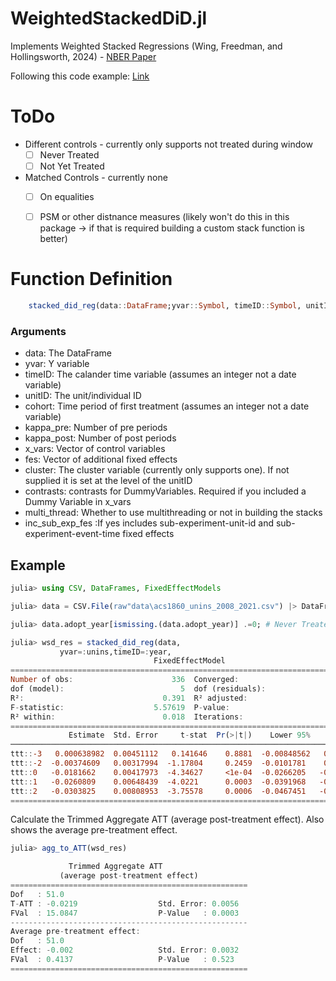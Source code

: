 # WeightedStackedDiD.jl

Implements Weighted Stacked Regressions (Wing, Freedman, and Hollingsworth, 2024) - [NBER Paper](https://www.nber.org/system/files/working_papers/w32054/w32054.pdf)  

Following this code example: [Link](https://github.com/hollina/stacked-did-weights/tree/main?tab=readme-ov-file)


# ToDo

 * Different controls - currently only supports not treated during window
   - [ ] Never Treated
   - [ ] Not Yet Treated
 * Matched Controls - currently none
   - [ ] On equalities
   - [ ] PSM or other distnance measures (likely won't do this in this package -> if that is required building a custom stack function is better) 


# Function Definition

```julia
    stacked_did_reg(data::DataFrame;yvar::Symbol, timeID::Symbol, unitID::Symbol, cohort::Symbol, kappa_pre::Int, kappa_post::Int,x_vars::Vector{Symbol}=Symbol[],fes::Vector{Symbol}=Symbol[],cluster::Union{Nothing,Symbol}=nothing,contrasts::Dict{Symbol, DummyCoding}=Dict{Symbol, DummyCoding}(),multi_thread::Bool=true,inc_sub_exp_fes=false)
```
### Arguments  

 * data: The DataFrame
 * yvar: Y variable
 * timeID: The calander time variable (assumes an integer not a date variable)
 * unitID: The unit/individual ID
 * cohort: Time period of first treatment (assumes an integer not a date variable)
 * kappa_pre: Number of pre periods
 * kappa_post: Number of post periods
 * x_vars: Vector of control variables
 * fes: Vector of additional fixed effects
 * cluster: The cluster variable (currently only supports one). If not supplied it is set at the level of the unitID
 * contrasts: contrasts for DummyVariables. Required if you included a Dummy Variable in x_vars
 * multi_thread: Whether to use multithreading or not in building the stacks
 * inc_sub_exp_fes :If yes includes sub-experiment-unit-id and sub-experiment-event-time fixed effects 

## Example


```julia
julia> using CSV, DataFrames, FixedEffectModels

julia> data = CSV.File(raw"data\acs1860_unins_2008_2021.csv") |> DataFrame;

julia> data.adopt_year[ismissing.(data.adopt_year)] .=0; # Never Treated Adoption time must be set to zero

julia> wsd_res = stacked_did_reg(data,                                                                                                                  
           yvar=:unins,timeID=:year,                                                                                               unitID=:statefip,                                                                                           cohort=:adopt_year,                                                                                         kappa_pre=3,                                                                                                kappa_post=2,                                                                                               cluster=:statefip)
                                FixedEffectModel
================================================================================
Number of obs:                      336  Converged:                         true
dof (model):                          5  dof (residuals):                     39
R²:                               0.391  R² adjusted:                      0.369
F-statistic:                    5.57619  P-value:                          0.001
R² within:                        0.018  Iterations:                           2
================================================================================
             Estimate  Std. Error     t-stat  Pr(>|t|)    Lower 95%    Upper 95%
────────────────────────────────────────────────────────────────────────────────
ttt::-3   0.000638982  0.00451112   0.141646    0.8881  -0.00848562   0.00976358
ttt::-2  -0.00374609   0.00317994  -1.17804     0.2459  -0.0101781    0.00268595
ttt::0   -0.0181662    0.00417973  -4.34627     <1e-04  -0.0266205   -0.00971193
ttt::1   -0.0260809    0.00648439  -4.0221      0.0003  -0.0391968   -0.012965
ttt::2   -0.0303825    0.00808953  -3.75578     0.0006  -0.0467451   -0.0140199
================================================================================
```

Calculate the Trimmed Aggregate ATT (average post-treatment effect). Also shows the average pre-treatment effect.  

```julia
julia> agg_to_ATT(wsd_res)

             Trimmed Aggregate ATT
           (average post-treatment effect)
=====================================================
Dof   : 51.0
T-ATT : -0.0219                  Std. Error: 0.0056
FVal  : 15.0847                  P-Value   : 0.0003
-----------------------------------------------------
Average pre-treatment effect:
Dof   : 51.0
Effect: -0.002                   Std. Error: 0.0032
FVal  : 0.4137                   P-Value   : 0.523
=====================================================
```
